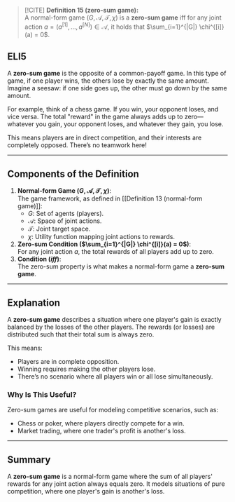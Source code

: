 > [!CITE] **Definition 15 (zero-sum game):**  
> A normal-form game $(G, \mathcal{A}, \mathcal{T}, \chi)$ is a **zero-sum game** iff for any joint action $a = (a^{[1]}, \ldots, a^{[N]}) \in \mathcal{A}$, it holds that $\sum_{i=1}^{|G|} \chi^{[i]}(a) = 0$.

## ELI5

A **zero-sum game** is the opposite of a common-payoff game. In this type of game, if one player wins, the others lose by exactly the same amount. Imagine a seesaw: if one side goes up, the other must go down by the same amount.

For example, think of a chess game. If you win, your opponent loses, and vice versa. The total "reward" in the game always adds up to zero—whatever you gain, your opponent loses, and whatever they gain, you lose.

This means players are in direct competition, and their interests are completely opposed. There’s no teamwork here!

---

## Components of the Definition

1. **Normal-form Game $(G, \mathcal{A}, \mathcal{T}, \chi)$**:  
    The game framework, as defined in [[Definition 13 (normal-form game)]]:
    - $G$: Set of agents (players).
    - $\mathcal{A}$: Space of joint actions.
    - $\mathcal{T}$: Joint target space.
    - $\chi$: Utility function mapping joint actions to rewards.
2. **Zero-sum Condition ($\sum_{i=1}^{|G|} \chi^{[i]}(a) = 0$)**:  
    For any joint action $a$, the total rewards of all players add up to zero.
3. **Condition ($iff$)**:  
    The zero-sum property is what makes a normal-form game a **zero-sum game**.

---

## Explanation

A **zero-sum game** describes a situation where one player's gain is exactly balanced by the losses of the other players. The rewards (or losses) are distributed such that their total sum is always zero.

This means:

- Players are in complete opposition.
- Winning requires making the other players lose.
- There’s no scenario where all players win or all lose simultaneously.

### Why Is This Useful?

Zero-sum games are useful for modeling competitive scenarios, such as:

- Chess or poker, where players directly compete for a win.
- Market trading, where one trader's profit is another's loss.

---

## Summary

A **zero-sum game** is a normal-form game where the sum of all players' rewards for any joint action always equals zero. It models situations of pure competition, where one player's gain is another's loss.